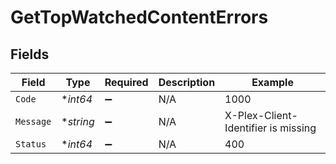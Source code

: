 # GetTopWatchedContentErrors


## Fields

| Field                               | Type                                | Required                            | Description                         | Example                             |
| ----------------------------------- | ----------------------------------- | ----------------------------------- | ----------------------------------- | ----------------------------------- |
| `Code`                              | **int64*                            | :heavy_minus_sign:                  | N/A                                 | 1000                                |
| `Message`                           | **string*                           | :heavy_minus_sign:                  | N/A                                 | X-Plex-Client-Identifier is missing |
| `Status`                            | **int64*                            | :heavy_minus_sign:                  | N/A                                 | 400                                 |